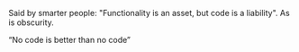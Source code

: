 Said by smarter people: "Functionality is an asset, but code is a liability". As is obscurity.

“No code is better than no code”